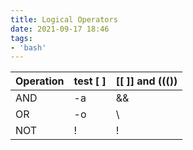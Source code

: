 ```yaml
---
title: Logical Operators
date: 2021-09-17 18:46
tags:
- 'bash'
---
```


| Operation | test \[ \] | \[\[ \]\] and ((()) |
|-----------|-----------|--------------------|
| AND       | -a        | &&                 |
| OR        | -o        | \                  | \ |  |
| NOT       | !         | !                  |
